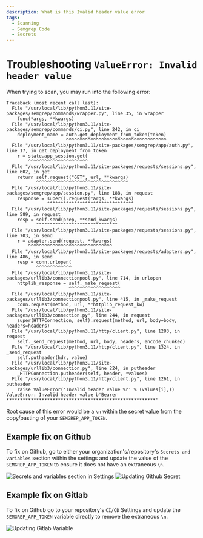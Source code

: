 ```yaml
---
description: What is this Ivalid header value error
tags:
  - Scanning
  - Semgrep Code
  - Secrets
---
```


# Troubleshooting `ValueError: Invalid header value`

When trying to scan, you may run into the following error:

```Invalid header value b'Bearer *******************************************************'
Traceback (most recent call last):
  File "/usr/local/lib/python3.11/site-packages/semgrep/commands/wrapper.py", line 35, in wrapper
    func(*args, **kwargs)
  File "/usr/local/lib/python3.11/site-packages/semgrep/commands/ci.py", line 242, in ci
    deployment_name = auth.get_deployment_from_token(token)
                      ^^^^^^^^^^^^^^^^^^^^^^^^^^^^^^^^^^^^^
  File "/usr/local/lib/python3.11/site-packages/semgrep/app/auth.py", line 17, in get_deployment_from_token
    r = state.app_session.get(
        ^^^^^^^^^^^^^^^^^^^^^^
  File "/usr/local/lib/python3.11/site-packages/requests/sessions.py", line 602, in get
    return self.request("GET", url, **kwargs)
           ^^^^^^^^^^^^^^^^^^^^^^^^^^^^^^^^^^
  File "/usr/local/lib/python3.11/site-packages/semgrep/app/session.py", line 188, in request
    response = super().request(*args, **kwargs)
               ^^^^^^^^^^^^^^^^^^^^^^^^^^^^^^^^
  File "/usr/local/lib/python3.11/site-packages/requests/sessions.py", line 589, in request
    resp = self.send(prep, **send_kwargs)
           ^^^^^^^^^^^^^^^^^^^^^^^^^^^^^^
  File "/usr/local/lib/python3.11/site-packages/requests/sessions.py", line 703, in send
    r = adapter.send(request, **kwargs)
        ^^^^^^^^^^^^^^^^^^^^^^^^^^^^^^^
  File "/usr/local/lib/python3.11/site-packages/requests/adapters.py", line 486, in send
    resp = conn.urlopen(
           ^^^^^^^^^^^^^
  File "/usr/local/lib/python3.11/site-packages/urllib3/connectionpool.py", line 714, in urlopen
    httplib_response = self._make_request(
                       ^^^^^^^^^^^^^^^^^^^
  File "/usr/local/lib/python3.11/site-packages/urllib3/connectionpool.py", line 415, in _make_request
    conn.request(method, url, **httplib_request_kw)
  File "/usr/local/lib/python3.11/site-packages/urllib3/connection.py", line 244, in request
    super(HTTPConnection, self).request(method, url, body=body, headers=headers)
  File "/usr/local/lib/python3.11/http/client.py", line 1283, in request
    self._send_request(method, url, body, headers, encode_chunked)
  File "/usr/local/lib/python3.11/http/client.py", line 1324, in _send_request
    self.putheader(hdr, value)
  File "/usr/local/lib/python3.11/site-packages/urllib3/connection.py", line 224, in putheader
    _HTTPConnection.putheader(self, header, *values)
  File "/usr/local/lib/python3.11/http/client.py", line 1261, in putheader
    raise ValueError('Invalid header value %r' % (values[i],))
ValueError: Invalid header value b'Bearer *******************************************************' 
```

Root cause of this error would be a `\n` within the secret value from the copy/pasting of your `SEMGREP_APP_TOKEN`.

## Example fix on Github

To fix on Github, go to either your organization's/repository's `Secrets and variables` section within the settings and update the value of the `SEMGREP_APP_TOKEN` to ensure it does not have an extraneous `\n`.

![Secrets and variables section in Settings](../static/img/github-secrets.png)
![Updating Github Secret](../static/img/github-update-value.png)

## Example fix on Gitlab

To fix on Github go to your repository's `CI/CD` Settings and update the `SEMGREP_APP_TOKEN` variable directly to remove the extraneous `\n`.

![Updating Gitlab Variable](../static/img/gitlab-update-value.png)
